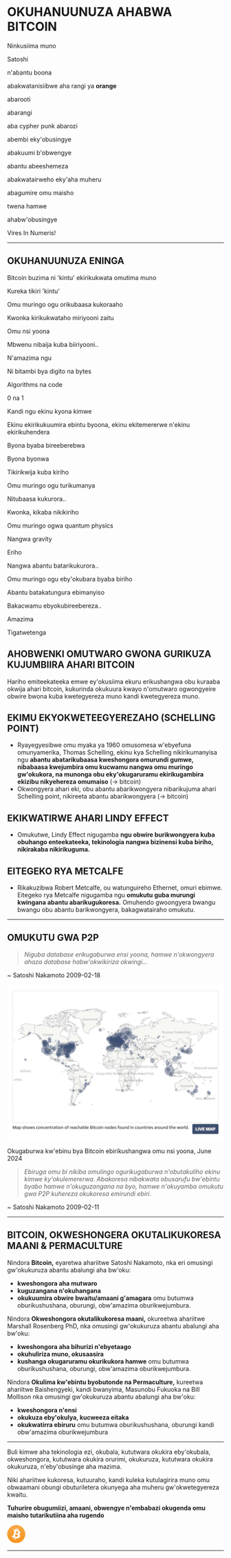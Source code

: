 # OKUHANUUNUZA AHABWA BITCOIN
Ninkusiima muno

Satoshi

n'abantu boona

abakwatanisiibwe aha rangi ya **orange**

abarooti

abarangi

aba cypher punk abarozi

abembi eky'obusingye

abakuumi b'obwengye

abantu abeeshemeza

abakwatairweho eky'aha muheru

abagumire omu maisho

twena hamwe

ahabw'obusingye

Vires In Numeris!

---

## OKUHANUUNUZA ENINGA

Bitcoin buzima ni 'kintu' ekirikukwata omutima muno

Kureka tikiri 'kintu'

Omu muringo ogu orikubaasa kukoraaho

Kwonka kirikukwataho miriyooni zaitu

Omu nsi yoona

Mbwenu nibaija kuba biiriyooni..

N'amazima ngu

Ni bitambi bya digito na bytes

Algorithms na code

0 na 1

Kandi ngu ekinu kyona kimwe

Ekinu ekirikukuumira ebintu byoona, ekinu ekitemererwe n'ekinu ekirikuhendera

Byona byaba bireeberebwa

Byona byonwa

Tikirikwija kuba kiriho

Omu muringo ogu turikumanya

Nitubaasa kukurora..

Kwonka, kikaba nikikiriho

Omu muringo ogwa quantum physics

Nangwa gravity

Eriho

Nangwa abantu batarikukurora..

Omu muringo ogu eby'okubara byaba biriho

Abantu batakatungura ebimanyiso

Bakacwamu ebyokubireebereza..

Amazima

Tigatwetenga

## AHOBWENKI OMUTWARO GWONA GURIKUZA KUJUMBIIRA AHARI BITCOIN

Hariho emiteekateeka emwe ey'okusiima ekuru erikushangwa
obu kuraaba okwija ahari bitcoin, kukurinda
okukuura kwayo n'omutwaro ogwongyeire obwire bwona
kuba kwetegyereza muno kandi kwetegyereza muno.

## EKIMU EKYOKWETEEGYEREZAHO (SCHELLING POINT)

* Ryayegyesibwe omu myaka ya 1960 omusomesa w'ebyefuna omunyamerika,
Thomas Schelling, ekinu kya Schelling nikirikumanyisa
ngu **abantu abatarikubaasa kweshongora
omurundi gumwe, nibabaasa kwejumbira omu kucwamu
nangwa omu muringo gw'okukora, na munonga obu
eky'okugaruramu ekirikugambira ekizibu nikyehereza omumaiso** (-> bitcoin)
* Okwongyera ahari eki, obu abantu abarikwongyera nibarikujuma ahari Schelling
point, nikireeta abantu abarikwongyera (-> bitcoin)

## EKIKWATIRWE AHARI LINDY EFFECT
* Omukutwe, Lindy Effect nigugamba **ngu obwire burikwongyera kuba obuhango
enteekateeka, tekinologia nangwa bizinensi kuba biriho,
nikirakaba nikirikuguma.**

## EITEGEKO RYA METCALFE

* Rikakuzibwa Robert Metcalfe, ou watunguireho
Ethernet, omuri ebimwe. Eitegeko rya Metcalfe nigugamba
ngu **omukutu guba murungi kwingana abantu abarikugukoresa.** Omuhendo gwoongyera bwangu bwangu obu abantu barikwongyera, bakagwatairaho
omukutu.

---

## OMUKUTU GWA P2P
>*Niguba database erikugaburwa ensi yoona, hamwe n'okwongyera
ahaza database habw'okwikiriza okwingi...*

~ Satoshi Nakamoto 2009-02-18

![emeeta erikukora](figure-032-live%20map.png)

Okugaburwa kw'ebinu bya Bitcoin ebirikushangwa omu nsi yoona, June 2024

>*Ebiruga omu bi nikiba omulingo ogurikugaburwa n'obutakuliho
ekinu kimwe ky'okulemererwa. Abakoresa nibakwata
obusarufu bw'ebintu byabo hamwe
n'okuguzangana na byo, hamwe n'okuyamba
omukutu gwa P2P kuhereza
okukoresa emirundi ebiri.*

~ Satoshi Nakamoto 2009-02-11

---

## BITCOIN, OKWESHONGERA OKUTALIKUKORESA MAANI & PERMACULTURE

Nindora **Bitcoin,** eyaretwa ahariitwe Satoshi Nakamoto, nka eri
omusingi gw'okukuruza abantu abalungi aha bw'oku:

* **kweshongora aha mutwaro**
* **kuguzangana n'okuhangana**
* **okukuumira obwire bwaitu/amaani g'amagara**
omu butumwa oburikushushana, oburungi, obw'amazima oburikwejumbura.

Nindora **Okweshongora okutalikukoresa maani,** okureetwa ahariitwe Marshall
Rosenberg PhD, nka omusingi gw'okukuruza abantu abalungi
aha bw'oku:

* **kweshongora aha bihurizi n'ebyetaago**
* **okuhuliriza muno, okusaasira**
* **kushanga okugaruramu okurikukora hamwe**
omu butumwa oburikushushana, oburungi, obw'amazima oburikwejumbura.

Nindora **Okulima kw'ebintu byobutonde na Permaculture,** kureetwa ahariitwe
Baishengyeki, kandi bwanyima, Masunobu Fukuoka na Bill
Mollison nka omusingi gw'okukuruza abantu abalungi
aha bw'oku:

* **kweshongora n'ensi**
* **okukuza eby'okulya, kucweeza eitaka**
* **okukwatirra ebiruru**
omu butumwa oburikushushana, oburungi kandi obw'amazima oburikwejumbura

---

Buli kimwe aha tekinologia ezi, okubala, kututwara
okukira eby'okubala, okweshongora, kututwara okukira
orurimi, okukuruza, kututwara okukira okukuruza, n'eby'obusinge aha mazima.

Niki ahariitwe kukoresa, kutuuraho, kandi
kuleka kutulagirira muno omu
obwaamani obungi obuturiletera okunyega aha muheru
gw'okwetegyereza kwaitu.

**Tuhurire obugumiizi, amaani,
obwengye n'embabazi
okugenda omu maisho tutarikutiina
aha rugendo**

![b](figure-033-b.png)

---
